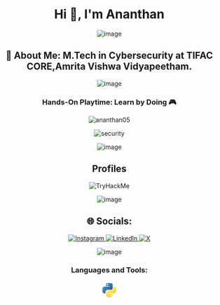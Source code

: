 <h1 align="center">Hi 👋, I'm Ananthan</h1>
<p align="center">
  <img src="https://user-images.githubusercontent.com/59029171/162222621-7e7fbad3-4f33-4964-94a8-6f6189e97142.png" alt="image">
</p>

<h2 align="center">💫 About Me: M.Tech in Cybersecurity at TIFAC CORE,Amrita Vishwa Vidyapeetham.</h2>
<p align="center">
  <img src="https://user-images.githubusercontent.com/59029171/162222621-7e7fbad3-4f33-4964-94a8-6f6189e97142.png" alt="image">
</p>

<h3 align="center">Hands-On Playtime: Learn by Doing 🎮</h3>
<p align="center"> <img src="https://komarev.com/ghpvc/?username=ananthan05&label=Profile%20views&color=0e75b6&style=flat" alt="ananthan05" /> </p>

<p align="center">
  <img alt="security" width="600" src="https://i.pinimg.com/originals/80/ab/46/80ab46ce3e991da1596d8358f459d587.gif">
</p>


<p align="center">
  <img src="https://user-images.githubusercontent.com/59029171/162222621-7e7fbad3-4f33-4964-94a8-6f6189e97142.png" alt="image">
</p>


<h2 align="center">Profiles</h2>

<p align="center">
  <img src="https://tryhackme-badges.s3.amazonaws.com/PerPetrator.png" alt="TryHackMe">
</p>


<p align="center">
  <img src="https://user-images.githubusercontent.com/59029171/162222621-7e7fbad3-4f33-4964-94a8-6f6189e97142.png" alt="image">
</p>


<h2 align="center">🌐 Socials:</h2>

<p align="center">
  <a href="https://instagram.com/ananthan._.s">
    <img src="https://img.shields.io/badge/Instagram-%23E4405F.svg?logo=Instagram&logoColor=white" alt="Instagram">
  </a>
  <a href="https://www.linkedin.com/in/ananthanarayanan-s-9706a029a/?utm_source=share&utm_campaign=share_via&utm_content=profile&utm_medium=android_app">
    <img src="https://img.shields.io/badge/LinkedIn-%230077B5.svg?logo=linkedin&logoColor=white" alt="LinkedIn">
  </a>
  <a href="https://x.com/@Anantha03583386">
    <img src="https://img.shields.io/badge/X-black.svg?logo=X&logoColor=white" alt="X">
  </a>
</p>


<p align="center">
  <img src="https://user-images.githubusercontent.com/59029171/162222621-7e7fbad3-4f33-4964-94a8-6f6189e97142.png" alt="image">
</p>


<h3 align="center">Languages and Tools:</h3>
<p align="center"> <a href="https://www.python.org" target="_blank" rel="noreferrer"> <img src="https://raw.githubusercontent.com/devicons/devicon/master/icons/python/python-original.svg" alt="python" width="40" height="40"/> </a> </p>
